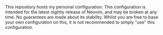 This repository hosts my personal configuration. This configuration is intended for the latest nightly release of Neovim, and may be broken at any time.
No guarantees are made about its stability. Whilst you are free to base your own configuration on this,
it is not recommended to simply "use" this configuration.
